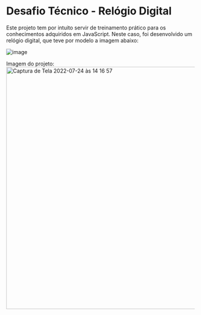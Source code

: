 # Desafio Técnico - Relógio Digital

Este projeto tem por intuito servir de treinamento prático para os conhecimentos adquiridos em JavaScript.
Neste caso, foi desenvolvido um relógio digital, que teve por modelo a imagem abaixo:

![image](https://user-images.githubusercontent.com/22593708/180656653-64aab0e7-09e7-4d77-b08f-5ad5c90d2f52.png)

Imagem do projeto:
<img width="646" alt="Captura de Tela 2022-07-24 às 14 16 57" src="https://user-images.githubusercontent.com/22593708/180658660-ccc6bca5-950b-40cd-8b90-858d6f03a9cd.png">
